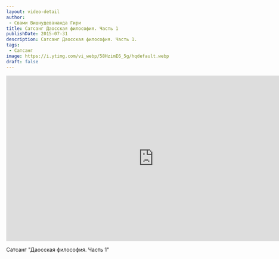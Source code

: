 ```yaml
---
layout: video-detail
author:
 - Свами Вишнудевананда Гири
title: Сатсанг Даосская философия. Часть 1
publishDate: 2015-07-31
description: Сатсанг Даосская философия. Часть 1. 
tags: 
 - Сатсанг
image: https://i.ytimg.com/vi_webp/58HzimE6_5g/hqdefault.webp
draft: false
---
```


<iframe width="790" height="444" src="https://www.youtube.com/embed/58HzimE6_5g" frameborder="0" allowfullscreen=""></iframe> 

  Сатсанг "Даосская философия. Часть 1"

  

 